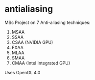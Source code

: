 # antialiasing

MSc Project on 7 Anti-aliasing techniques:
1. MSAA
2. SSAA
3. CSAA (NVIDIA GPU)
4. FXAA
5. MLAA
6. SMAA
7. CMAA (Intel Integrated GPU)

Uses OpenGL 4.0